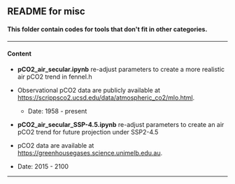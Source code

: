 ## README for misc

#### This folder contain codes for tools that don't fit in other categories.

---

#### Content

- **pCO2_air_secular.ipynb** re-adjust parameters to create a more realistic air pCO2 trend in fennel.h
- Observational pCO2 data are publicly available at https://scrippsco2.ucsd.edu/data/atmospheric_co2/mlo.html. 
  
  - Date: 1958 - present


- **pCO2_air_secular_SSP-4.5.ipynb** re-adjust parameters to create an air pCO2 trend for future projection under SSP2-4.5 
-  pCO2 data are available at https://greenhousegases.science.unimelb.edu.au.

  - Date: 2015 - 2100

---

